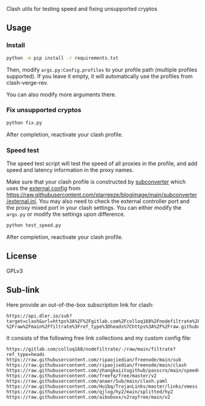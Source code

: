Clash utils for testing speed and fixing unsupported cryptos

## Usage

### Install

```bash
python -m pip install -r requirements.txt
```

Then, modify `args.py:Config.profiles` to your profile path (multiple profiles supported). If you leave it empty, it will automatically use the profiles from clash-verge-rev.

You can also modify more arguments there.

### Fix unsupported cryptos

```bash
python fix.py
```

After completion, reactivate your clash profile.

### Speed test

The speed test script will test the speed of all proxies in the profile, and add speed and latency information in the proxy names.

Make sure that your clash profile is constructed by [subconverter](https://github.com/tindy2013/subconverter) which uses the [external config](https://github.com/tindy2013/subconverter/blob/master/README-cn.md#%E8%B0%83%E7%94%A8%E8%AF%B4%E6%98%8E-%E8%BF%9B%E9%98%B6) from https://raw.githubusercontent.com/starreeze/blogimage/main/subconverter/external.ini. You may also need to check the external controller port and the proxy mixed port in your clash settings. You can either modify the `args.py` or modify the settings upon difference.

```bash
python test_speed.py
```

After completion, reactivate your clash profile.

## License

GPLv3

## Sub-link

Here provide an out-of-the-box subscription link for clash:

```
https://api.dler.io/sub?target=clash&url=https%3A%2F%2Fgitlab.com%2Fcolloq168%2Fnodefiltrate%2F-%2Fraw%2Fmain%2Ffiltrate%3Fref_type%3Dheads%7Chttps%3A%2F%2Fraw.githubusercontent.com%2Fripaojiedian%2Ffreenode%2Fmain%2Fsub%7Chttps%3A%2F%2Fraw.githubusercontent.com%2Fripaojiedian%2Ffreenode%2Fmain%2Fclash%7Chttps%3A%2F%2Fraw.githubusercontent.com%2Fzhangkaiitugithub%2Fpasscro%2Fmain%2Fspeednodes.yaml%7Chttps%3A%2F%2Fraw.githubusercontent.com%2Ffreefq%2Ffree%2Fmaster%2Fv2%7Chttps%3A%2F%2Fraw.githubusercontent.com%2Fanaer%2FSub%2Fmain%2Fclash.yaml%7Chttps%3A%2F%2Fraw.githubusercontent.com%2FHuibq%2FTrojanLinks%2Fmaster%2Flinks%2Fvmess%7Chttps%3A%2F%2Fraw.githubusercontent.com%2Fqjlxg%2Fhy2%2Fmain%2Fsplitted%2Fhy2%7Chttps%3A%2F%2Fraw.githubusercontent.com%2Faiboboxx%2Fv2rayfree%2Fmain%2Fv2&config=https%3A%2F%2Fraw.githubusercontent.com%2Fstarreeze%2Fblogimage%2Fmain%2Fsubconverter%2Fexternal.ini&emoji=true
```

It consists of the following free link collections and my custom config file:

```
https://gitlab.com/colloq168/nodefiltrate/-/raw/main/filtrate?ref_type=heads
https://raw.githubusercontent.com/ripaojiedian/freenode/main/sub
https://raw.githubusercontent.com/ripaojiedian/freenode/main/clash
https://raw.githubusercontent.com/zhangkaiitugithub/passcro/main/speednodes.yaml
https://raw.githubusercontent.com/freefq/free/master/v2
https://raw.githubusercontent.com/anaer/Sub/main/clash.yaml
https://raw.githubusercontent.com/Huibq/TrojanLinks/master/links/vmess
https://raw.githubusercontent.com/qjlxg/hy2/main/splitted/hy2
https://raw.githubusercontent.com/aiboboxx/v2rayfree/main/v2
```
